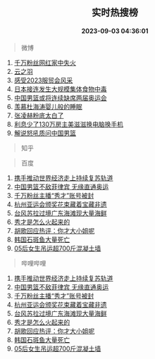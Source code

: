 <div align="center"><h2>实时热搜榜</h2><h4>2023-09-03 04:36:01</h4></div>

> 微博  

1. [千万粉丝网红家中失火](https://s.weibo.com/weibo?q=%23%E5%8D%83%E4%B8%87%E7%B2%89%E4%B8%9D%E7%BD%91%E7%BA%A2%E5%AE%B6%E4%B8%AD%E5%A4%B1%E7%81%AB%23&t=31&band_rank=1&Refer=top)<br />
2. [云之羽](https://s.weibo.com/weibo?q=%E4%BA%91%E4%B9%8B%E7%BE%BD&t=31&band_rank=2&Refer=top)<br />
3. [感受2023服贸会风采](https://s.weibo.com/weibo?q=%23%E6%84%9F%E5%8F%972023%E6%9C%8D%E8%B4%B8%E4%BC%9A%E9%A3%8E%E9%87%87%23&t=31&band_rank=3&Refer=top)<br />
4. [日本接连发生大规模集体食物中毒](https://s.weibo.com/weibo?q=%23%E6%97%A5%E6%9C%AC%E6%8E%A5%E8%BF%9E%E5%8F%91%E7%94%9F%E5%A4%A7%E8%A7%84%E6%A8%A1%E9%9B%86%E4%BD%93%E9%A3%9F%E7%89%A9%E4%B8%AD%E6%AF%92%23&t=31&band_rank=4&Refer=top)<br />
5. [中国男篮或将连续缺席两届奥运会](https://s.weibo.com/weibo?q=%23%E4%B8%AD%E5%9B%BD%E7%94%B7%E7%AF%AE%E6%88%96%E5%B0%86%E8%BF%9E%E7%BB%AD%E7%BC%BA%E5%B8%AD%E4%B8%A4%E5%B1%8A%E5%A5%A5%E8%BF%90%E4%BC%9A%23&t=31&band_rank=5&Refer=top)<br />
6. [羡慕杜海涛婴儿般的睡眠](https://s.weibo.com/weibo?q=%23%E7%BE%A1%E6%85%95%E6%9D%9C%E6%B5%B7%E6%B6%9B%E5%A9%B4%E5%84%BF%E8%88%AC%E7%9A%84%E7%9D%A1%E7%9C%A0%23&t=31&band_rank=6&Refer=top)<br />
7. [张凌赫粉底太白了](https://s.weibo.com/weibo?q=%E5%BC%A0%E5%87%8C%E8%B5%AB%E7%B2%89%E5%BA%95%E5%A4%AA%E7%99%BD%E4%BA%86&t=31&band_rank=7&Refer=top)<br />
8. [利息少了130万房主美滋滋换电脑换手机](https://s.weibo.com/weibo?q=%23%E5%88%A9%E6%81%AF%E5%B0%91%E4%BA%86130%E4%B8%87%E6%88%BF%E4%B8%BB%E7%BE%8E%E6%BB%8B%E6%BB%8B%E6%8D%A2%E7%94%B5%E8%84%91%E6%8D%A2%E6%89%8B%E6%9C%BA%23&t=31&band_rank=8&Refer=top)<br />
9. [解说怒吼质问中国男篮](https://s.weibo.com/weibo?q=%23%E8%A7%A3%E8%AF%B4%E6%80%92%E5%90%BC%E8%B4%A8%E9%97%AE%E4%B8%AD%E5%9B%BD%E7%94%B7%E7%AF%AE%23&t=31&band_rank=9&Refer=top)<br />

> 知乎  


> 百度  

1. [携手推动世界经济走上持续复苏轨道](https://www.baidu.com/s?wd=%E6%90%BA%E6%89%8B%E6%8E%A8%E5%8A%A8%E4%B8%96%E7%95%8C%E7%BB%8F%E6%B5%8E%E8%B5%B0%E4%B8%8A%E6%8C%81%E7%BB%AD%E5%A4%8D%E8%8B%8F%E8%BD%A8%E9%81%93&sa=fyb_news&rsv_dl=fyb_news)<br />
2. [中国男篮不敌菲律宾 无缘直通奥运](https://www.baidu.com/s?wd=%E4%B8%AD%E5%9B%BD%E7%94%B7%E7%AF%AE%E4%B8%8D%E6%95%8C%E8%8F%B2%E5%BE%8B%E5%AE%BE+%E6%97%A0%E7%BC%98%E7%9B%B4%E9%80%9A%E5%A5%A5%E8%BF%90&sa=fyb_news&rsv_dl=fyb_news)<br />
3. [千万粉丝主播“秀才”账号被封](https://www.baidu.com/s?wd=%E5%8D%83%E4%B8%87%E7%B2%89%E4%B8%9D%E4%B8%BB%E6%92%AD%E2%80%9C%E7%A7%80%E6%89%8D%E2%80%9D%E8%B4%A6%E5%8F%B7%E8%A2%AB%E5%B0%81&sa=fyb_news&rsv_dl=fyb_news)<br />
4. [杭州亚运会颁奖花束藏着宝藏非遗](https://www.baidu.com/s?wd=%E6%9D%AD%E5%B7%9E%E4%BA%9A%E8%BF%90%E4%BC%9A%E9%A2%81%E5%A5%96%E8%8A%B1%E6%9D%9F%E8%97%8F%E7%9D%80%E5%AE%9D%E8%97%8F%E9%9D%9E%E9%81%97&sa=fyb_news&rsv_dl=fyb_news)<br />
5. [台风苏拉过境广东海滩现大量海鲜](https://www.baidu.com/s?wd=%E5%8F%B0%E9%A3%8E%E8%8B%8F%E6%8B%89%E8%BF%87%E5%A2%83%E5%B9%BF%E4%B8%9C%E6%B5%B7%E6%BB%A9%E7%8E%B0%E5%A4%A7%E9%87%8F%E6%B5%B7%E9%B2%9C&sa=fyb_news&rsv_dl=fyb_news)<br />
6. [秀才是怎么火起来的](https://www.baidu.com/s?wd=%E7%A7%80%E6%89%8D%E6%98%AF%E6%80%8E%E4%B9%88%E7%81%AB%E8%B5%B7%E6%9D%A5%E7%9A%84&sa=fyb_news&rsv_dl=fyb_news)<br />
7. [胡歌回应热评：你才大小姐呢](https://www.baidu.com/s?wd=%E8%83%A1%E6%AD%8C%E5%9B%9E%E5%BA%94%E7%83%AD%E8%AF%84%EF%BC%9A%E4%BD%A0%E6%89%8D%E5%A4%A7%E5%B0%8F%E5%A7%90%E5%91%A2&sa=fyb_news&rsv_dl=fyb_news)<br />
8. [韩国石斑鱼大量死亡](https://www.baidu.com/s?wd=%E9%9F%A9%E5%9B%BD%E7%9F%B3%E6%96%91%E9%B1%BC%E5%A4%A7%E9%87%8F%E6%AD%BB%E4%BA%A1&sa=fyb_news&rsv_dl=fyb_news)<br />
9. [05后女生吊运超700斤混凝土墙](https://www.baidu.com/s?wd=05%E5%90%8E%E5%A5%B3%E7%94%9F%E5%90%8A%E8%BF%90%E8%B6%85700%E6%96%A4%E6%B7%B7%E5%87%9D%E5%9C%9F%E5%A2%99&sa=fyb_news&rsv_dl=fyb_news)<br />

> 哔哩哔哩  

1. [携手推动世界经济走上持续复苏轨道](https://www.baidu.com/s?wd=%E6%90%BA%E6%89%8B%E6%8E%A8%E5%8A%A8%E4%B8%96%E7%95%8C%E7%BB%8F%E6%B5%8E%E8%B5%B0%E4%B8%8A%E6%8C%81%E7%BB%AD%E5%A4%8D%E8%8B%8F%E8%BD%A8%E9%81%93&sa=fyb_news&rsv_dl=fyb_news)<br />
2. [中国男篮不敌菲律宾 无缘直通奥运](https://www.baidu.com/s?wd=%E4%B8%AD%E5%9B%BD%E7%94%B7%E7%AF%AE%E4%B8%8D%E6%95%8C%E8%8F%B2%E5%BE%8B%E5%AE%BE+%E6%97%A0%E7%BC%98%E7%9B%B4%E9%80%9A%E5%A5%A5%E8%BF%90&sa=fyb_news&rsv_dl=fyb_news)<br />
3. [千万粉丝主播“秀才”账号被封](https://www.baidu.com/s?wd=%E5%8D%83%E4%B8%87%E7%B2%89%E4%B8%9D%E4%B8%BB%E6%92%AD%E2%80%9C%E7%A7%80%E6%89%8D%E2%80%9D%E8%B4%A6%E5%8F%B7%E8%A2%AB%E5%B0%81&sa=fyb_news&rsv_dl=fyb_news)<br />
4. [杭州亚运会颁奖花束藏着宝藏非遗](https://www.baidu.com/s?wd=%E6%9D%AD%E5%B7%9E%E4%BA%9A%E8%BF%90%E4%BC%9A%E9%A2%81%E5%A5%96%E8%8A%B1%E6%9D%9F%E8%97%8F%E7%9D%80%E5%AE%9D%E8%97%8F%E9%9D%9E%E9%81%97&sa=fyb_news&rsv_dl=fyb_news)<br />
5. [台风苏拉过境广东海滩现大量海鲜](https://www.baidu.com/s?wd=%E5%8F%B0%E9%A3%8E%E8%8B%8F%E6%8B%89%E8%BF%87%E5%A2%83%E5%B9%BF%E4%B8%9C%E6%B5%B7%E6%BB%A9%E7%8E%B0%E5%A4%A7%E9%87%8F%E6%B5%B7%E9%B2%9C&sa=fyb_news&rsv_dl=fyb_news)<br />
6. [秀才是怎么火起来的](https://www.baidu.com/s?wd=%E7%A7%80%E6%89%8D%E6%98%AF%E6%80%8E%E4%B9%88%E7%81%AB%E8%B5%B7%E6%9D%A5%E7%9A%84&sa=fyb_news&rsv_dl=fyb_news)<br />
7. [胡歌回应热评：你才大小姐呢](https://www.baidu.com/s?wd=%E8%83%A1%E6%AD%8C%E5%9B%9E%E5%BA%94%E7%83%AD%E8%AF%84%EF%BC%9A%E4%BD%A0%E6%89%8D%E5%A4%A7%E5%B0%8F%E5%A7%90%E5%91%A2&sa=fyb_news&rsv_dl=fyb_news)<br />
8. [韩国石斑鱼大量死亡](https://www.baidu.com/s?wd=%E9%9F%A9%E5%9B%BD%E7%9F%B3%E6%96%91%E9%B1%BC%E5%A4%A7%E9%87%8F%E6%AD%BB%E4%BA%A1&sa=fyb_news&rsv_dl=fyb_news)<br />
9. [05后女生吊运超700斤混凝土墙](https://www.baidu.com/s?wd=05%E5%90%8E%E5%A5%B3%E7%94%9F%E5%90%8A%E8%BF%90%E8%B6%85700%E6%96%A4%E6%B7%B7%E5%87%9D%E5%9C%9F%E5%A2%99&sa=fyb_news&rsv_dl=fyb_news)<br />
